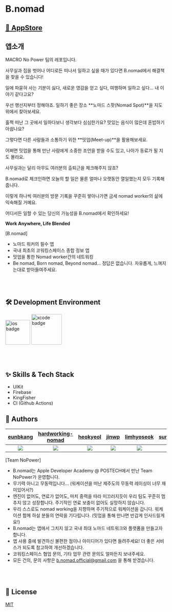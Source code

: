 # B.nomad

## [🔗 AppStore](https://apps.apple.com/kr/app/b-nomad/id6444038022)

## 앱소개

MACRO No Power 팀의 레포입니다.

사무실과 집을 벗어나 어디로든 떠나서 일하고 싶을 때가 있다면 B.nomad에서 해결책을 찾을 수 있습니다!

일에 파묻혀 사는 기분이 싫다, 새로운 영감을 얻고 싶다, 여행하며 일하고 싶다… 내 이야기 같다고요? 

우선 행선지부터 정해야죠. 일하기 좋은 장소 **노마드 스팟(Nomad Spot)**을 지도 위에서 찾아보세요.

훌쩍 떠난 그 곳에서 일하다보니 생각보다 심심한가요? 맛있는 음식이 많은데 혼밥하기 아쉽나요?

그렇다면 다른 사람들과 소통하기 위한 **밋업(Meet-up)**을 활용해보세요.

어쩌면 밋업을 통해 만난 사람에게 소중한 조언을 받을 수도 있고, 나아가 동료가 될 지도 몰라요.

사무실과는 달리 아무도 여러분의 출퇴근을 체크해주지 않죠?

B.nomad로 체크인하면 오늘의 할 일은 물론 얼마나 오랫동안 열일했는지 모두 기록해줍니다.

이렇게 하나씩 여러분의 방문 기록을 꾸준히 쌓아나가면 금세 nomad worker의 삶에 익숙해질 거예요.

어디서든 일할 수 있는 당신의 가능성을 B.nomad에서 확인하세요!

**Work Anywhere, Life Blended**

[B.nomad]

- 노마드 워커의 필수 앱
- 국내 최초의 코워킹스페이스 종합 정보 앱
- 밋업을 통한 Nomad worker간의 네트워킹
- Be nomad, Born nomad, Beyond nomad… 정답은 없습니다. 자유롭게, 느껴지는대로 받아들여주세요.

<br><br>

## 🛠 Development Environment

<img width="77" alt="ios badge" src="https://img.shields.io/badge/iOS-15.0+-silver"> <img width="95" alt="xcode badge" src="https://img.shields.io/badge/Xcode-14.0.1-blue">

<br><br>

## :sparkles: Skills & Tech Stack
* UIKit
* Firebase
* KingFisher
* CI (Github Actions)

## 👥  Authors

|[eunbkang](https://github.com/eunbkang)|[hardworking-nomad](https://github.com/hardworking-nomad)|[heokyeol](https://github.com/heokyeol)|[jinwp](https://github.com/jinwp)|[limhyoseok](https://github.com/limhyoseok)|[sunshiningsoo](https://github.com/sunshiningsoo)|[Willowwryu](https://github.com/Willowwryu)|[YeeunKim-archive](https://github.com/YeeunKim-archive)|
|:---:|:---:|:---:|:---:|:---:|:---:|:---:|:---:|
|<img src="https://github.com/eunbkang.png"/>|<img src="https://github.com/hardworking-nomad.png"/>|<img src="https://github.com/heokyeol.png"/>|<img src="https://github.com/jinwp.png"/>|<img src="https://github.com/limhyoseok.png"/>|<img src="https://github.com/sunshiningsoo.png"/>|<img src="https://github.com/Willowwryu.png"/>|<img src="https://github.com/YeeunKim-archive.png"/>

[Team NoPower]

- B.nomad는 Apple Developer Academy @ POSTECH에서 만난 Team NoPower가 운영합니다.
- 무기력 아니고 무동력입니다… (워케이션을 떠난 제주도의 무동력 레이싱이 너무 재미있어서?)
- 엔진이 없어도, 연료가 없어도, 마치 중력을 따라 미끄러지듯이 우리 팀도 꾸준히 멈추지 않고 성장합니다. 주기적인 연료 보충이 없어도 실망하지 않습니다.
- 우리 스스로도 nomad working을 지향하며 주기적으로 워케이션을 갑니다. 워케이션 함께 하실 분들의 연락을 기다립니다. (밋업을 통해 만나면 반갑게 인사드릴게요!)
- B.nomad는 앱에서 그치지 않고 국내 최대 노마드 네트워크와 플랫폼을 만들고자 합니다.
- 앱 사용 중에 발견하신 불편한 점이나 아이디어가 있다면 들려주세요! 더 좋은 서비스가 되도록 참고하여 개선하겠습니다.
- 코워킹스페이스 협업 문의, 기타 업무 관련 문의도 얼마든지 보내주세요.
- 모든 건의, 문의 사항은 b.nomad.official@gmail.com 을 통해 받겠습니다.

<br><br>


## 🔏  License
[MIT](https://choosealicense.com/licenses/mit/)
